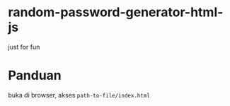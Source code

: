 # random-password-generator-html-js
just for fun

# Panduan
buka di browser, akses `path-to-file/index.html`
